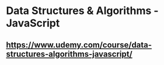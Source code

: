 # Data Structures & Algorithms - JavaScript

## https://www.udemy.com/course/data-structures-algorithms-javascript/
